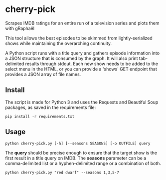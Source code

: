cherry-pick
===========

Scrapes IMDB ratings for an entire run of a television series and plots them with gRaphaël

This tool allows the best episodes to be skimmed from lightly-serialized shows while maintaining the overarching continuity.

A Python script runs with a title query and gathers episode information into a JSON structure that is consumed by the graph. It will also print tab-delimited results through stdout. Each new show needs to be added to the select menu in the HTML, or you can provide a 'shows' GET endpoint that provides a JSON array of file names.

Install
-------

The script is made for Python 3 and uses the Requests and Beautiful Soup packages, as saved in the requirements file:

	pip install -r requirements.txt

Usage
-----

	python cherry-pick.py [-h] [--seasons SEASONS] [-o OUTFILE] query

The **query** should be precise enough to ensure that the target show is the first result in a title query on IMDB. The **seasons** parameter can be a comma-delimited list or a hyphen-delimited range or a combination of both.

	python cherry-pick.py "red dwarf" --seasons 1,3,5-7
